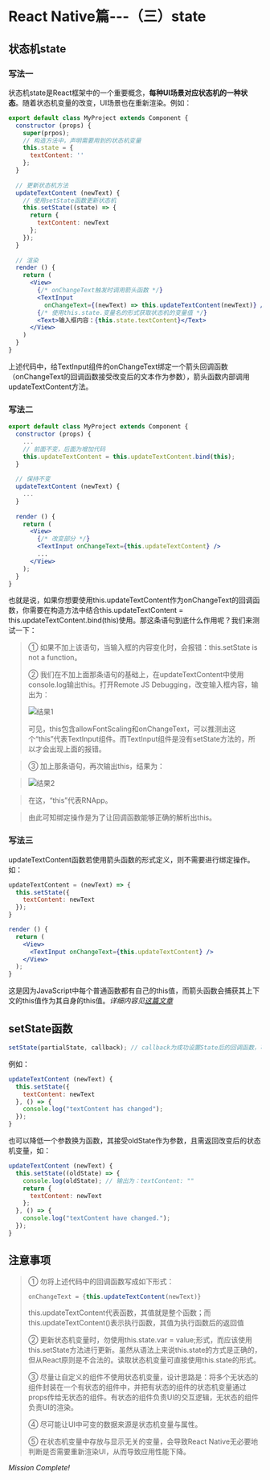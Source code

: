 # React Native篇---（三）state

## 状态机state

### 写法一

状态机state是React框架中的一个重要概念，**每种UI场景对应状态机的一种状态**。随着状态机变量的改变，UI场景也在重新渲染。例如：

```jsx
export default class MyProject extends Component {
  constructor (props) {
    super(prpos);
    // 构造方法中，声明需要用到的状态机变量
    this.state = {
      textContent: ''
    };
  }
  
  // 更新状态机方法
  updateTextContent (newText) {
    // 使用setState函数更新状态机
    this.setState((state) => {
      return {
        textContent: newText
      };
    });
  }
  
  // 渲染
  render () {
    return (
      <View>
        {/* onChangeText触发时调用箭头函数 */}
        <TextInput 
          onChangeText={(newText) => this.updateTextContent(newText)} />
        {/* 使用this.state.变量名的形式获取状态机的变量值 */}
        <Text>输入框内容：{this.state.textContent}</Text>
      </View>
    )
  }
}
```
上述代码中，给TextInput组件的onChangeText绑定一个箭头回调函数（onChangeText的回调函数接受改变后的文本作为参数），箭头函数内部调用updateTextContent方法。

### 写法二

```jsx
export default class MyProject extends Component {
  constructor (props) {
    ...
    // 前面不变，后面为增加代码
    this.updateTextContent = this.updateTextContent.bind(this);
  }
  
  // 保持不变
  updateTextContent (newText) {
    ...
  }
  
  render () {
    return (
      <View>
        {/* 改变部分 */}
        <TextInput onChangeText={this.updateTextContent} />
        ...
      </View>
    );
  }
}
```
也就是说，如果你想要使用this.updateTextContent作为onChangeText的回调函数，你需要在构造方法中结合this.updateTextContent = this.updateTextContent.bind(this)使用。那这条语句到底什么作用呢？我们来测试一下：

> ① 如果不加上该语句，当输入框的内容变化时，会报错：this.setState is not a function。   
>
> ② 我们在不加上面那条语句的基础上，在updateTextContent中使用console.log输出this。打开Remote JS Debugging，改变输入框内容，输出为：   
> 
> ![结果1](https://media.alan123.xyz/imgs/blogs/react-native/3/1.png)
> 
> 可见，this包含allowFontScaling和onChangeText，可以推测出这个“this”代表TextInput组件。而TextInput组件是没有setState方法的，所以才会出现上面的报错。    

> ③ 加上那条语句，再次输出this，结果为：

> ![结果2](https://media.alan123.xyz/imgs/blogs/react-native/3/2.png)

> 在这，“this”代表RNApp。   

> 由此可知绑定操作是为了让回调函数能够正确的解析出this。

### 写法三
updateTextContent函数若使用箭头函数的形式定义，则不需要进行绑定操作。如：

```jsx
updateTextContent = (newText) => {
  this.setState({
    textContent: newText
  });
}

render () {
  return (
    <View>
      <TextInput onChangeText={this.updateTextContent} />
    </View>
  );
}
```
这是因为JavaScript中每个普通函数都有自己的this值，而箭头函数会捕获其上下文的this值作为其自身的this值。*详细内容见[这篇文章]()*

## setState函数

```jsx
setState(partialState, callback); // callback为成功设置State后的回调函数，可选
```

例如：

```jsx
updateTextContent (newText) {
  this.setState({
    textContent: newText
  }, () => {
    console.log("textContent has changed");
  });
}
```

也可以降低一个参数换为函数，其接受oldState作为参数，且需返回改变后的状态机变量，如：

```jsx
updateTextContent (newText) {
  this.setState((oldState) => {
    console.log(oldState); // 输出为：textContent: ""
    return {
      textContent: newText
    };
  }, () => {
    console.log("textContent have changed.");
  });
}
```


## 注意事项

> ① 勿将上述代码中的回调函数写成如下形式：
> 
> ```jsx
> onChangeText = {this.updateTextContent(newText)}
> ```
> this.updateTextContent代表函数，其值就是整个函数；而this.updateTextContent()表示执行函数，其值为执行函数后的返回值
> 
> ② 更新状态机变量时，勿使用this.state.var = value;形式，而应该使用this.setState方法进行更新。虽然从语法上来说this.state的方式是正确的，但从React原则是不合法的。读取状态机变量可直接使用this.state的形式。
> 
> ③ 尽量让自定义的组件不使用状态机变量，设计思路是：将多个无状态的组件封装在一个有状态的组件中，并把有状态的组件的状态机变量通过props传给无状态的组件。有状态的组件负责UI的交互逻辑，无状态的组件负责UI的渲染。
> 
> ④ 尽可能让UI中可变的数据来源是状态机变量与属性。
> 
> ⑤ 在状态机变量中存放与显示无关的变量，会导致React Native无必要地判断是否需要重新渲染UI，从而导致应用性能下降。


*Mission Complete!*